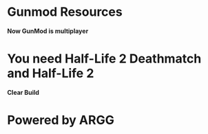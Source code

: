 # Gunmod Resources

**Now GunMod is multiplayer**

# You need Half-Life 2 Deathmatch and Half-Life 2

**Clear Build**

# Powered by ARGG
